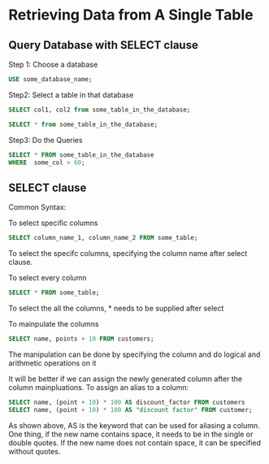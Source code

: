 # Retrieving Data from A Single Table


## Query Database with SELECT clause

Step 1: Choose a database

```sql
USE some_database_name;
```

Step2: Select a table in that database
```sql
SELECT col1, col2 from some_table_in_the_database;
```
```sql
SELECT * from some_table_in_the_database;
```

Step3: Do the Queries
```sql
SELECT * FROM some_table_in_the_database
WHERE  some_col > 60;
```


## SELECT clause
Common Syntax:

To select specific columns
```sql
SELECT column_name_1, column_name_2 FROM some_table;

```
To select the specifc columns, specifying the column name after select clause. 


To select every column 
```sql
SELECT * FROM some_table;
```
To select the all the columns, * needs to be supplied after select


To mainpulate the columns
```sql
SELECT name, points + 10 FROM customers; 
``` 
The manipulation can be done by specifying the column and do logical and arithmetic operations on it

It will be better if we can assign the newly generated column after the column mainpluations. To assign an alias to a column:
```sql
SELECT name, (point + 10) * 100 AS discount_factor FROM customers
SELECT name, (point + 10) * 100 AS "discount factor" FROM customer;
```
As shown above, AS is the keyword that can be used for aliasing a column. One thing, if the new name contains space, it needs to be in the single or double quotes. If the new name does not contain space, it can be specified without quotes.


